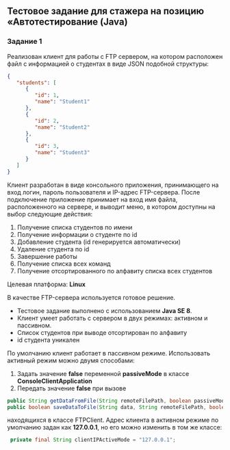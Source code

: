 ## Тестовое задание для стажера на позицию «Автотестирование (Java)

### Задание 1
Реализован клиент для работы с FTP сервером, на котором расположен файл с информацией о студентах в виде JSON подобной структуры:
```json
{
   "students": [
      {
         "id": 1,
         "name": "Student1"
      },
      {
         "id": 2,
         "name": "Student2"
      },
      {
         "id": 3,
         "name": "Student3"
      }
   ]
}
```

Клиент разработан в виде консольного приложения, принимающего на вход логин, пароль пользователя и IP-адрес FTP-сервера. После подключение приложение принимает на вход имя файла, расположенного на сервере, и выводит меню, в котором доступны на выбор следующие действия:
1.	Получение списка студентов по имени
2.	Получение информации о студенте по id
3.	Добавление студента (id генерируется автоматически)
4.	Удаление студента по id
5.	Завершение работы
6.  Получение списка всех команд
7.  Получение отсортированного по алфавиту списка всех студентов

Целевая платформа: **Linux**

В качестве FTP-сервера используется готовое решение.

* Тестовое задание выполнено с использованием **Java SE 8**.
* Клиент умеет работать с сервером в двух режимах: активном и пассивном.
* Список студентов при выводе отсортирован по алфавиту
* id студента уникален

По умолчанию клиент работает в пассивном режиме. Использовать активный режим можно двумя способами:
1. Задать значение **false** переменной **passiveMode** в классе **ConsoleClientApplication**
2. Передать значение **false** при вызове
```java
public String getDataFromFile(String remoteFilePath, boolean passiveMode);
public boolean saveDataToFile(String data, String remoteFilePath, boolean passiveMode);
```
находящихся в класcе FTPClient. Адрес клиента в активном режиме по умолчанию задан как **127.0.0.1**, но его можно изменить в том же классе:
```java
 private final String clientIPActiveMode = "127.0.0.1";
```


